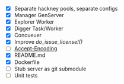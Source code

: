 - [X] Separate hackney pools, separate configs
- [X] Manager GenServer
- [X] Explorer Worker
- [X] Digger Task/Worker
- [X] Concueuer
- [X] Improve *do_issue_license!()*
- [ ] [Accept-Encoding](https://developer.mozilla.org/en-US/docs/Web/HTTP/Headers/Accept-Encoding)
- [X] README.md
- [X] Dockerfile
- [ ] Stub server as git submodule
- [ ] Unit tests